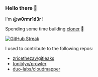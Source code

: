 ### Hello there 👋

I'm **@w0rmr1d3r** !

Spending some time building [cloner](https://github.com/w0rmr1d3r/cloner) 🥳

[![GitHub Streak](https://github-readme-streak-stats.herokuapp.com/?user=w0rmr1d3r)](https://git.io/streak-stats)

I used to contribute to the following repos:
- [zricethezav/gitleaks](https://github.com/zricethezav/gitleaks)
- [toniblyx/prowler](https://github.com/toniblyx/prowler)
- [duo-labs/cloudmapper](https://github.com/duo-labs/cloudmapper)
